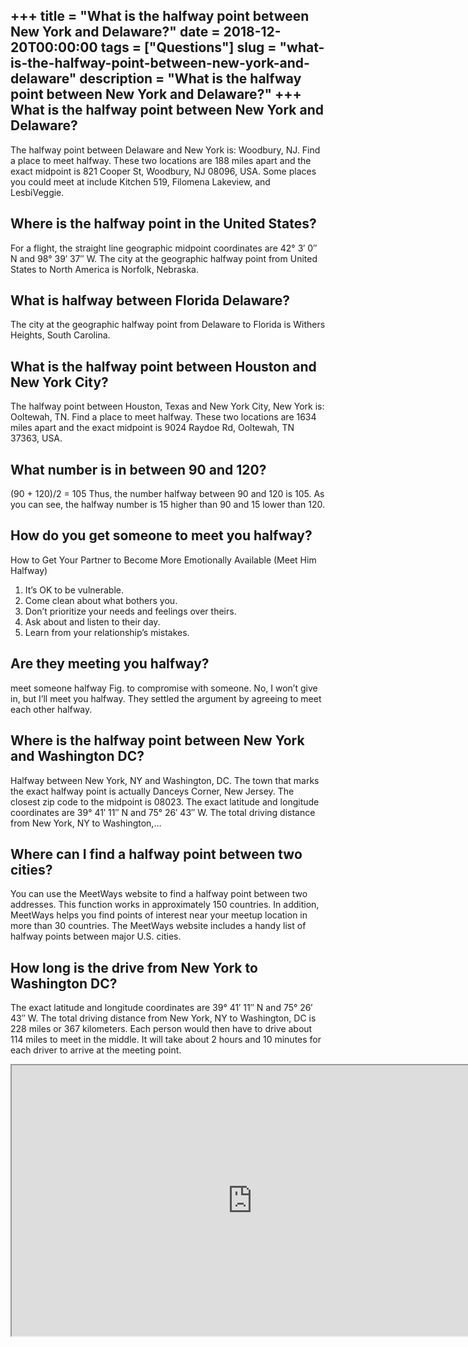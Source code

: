 +++
title = "What is the halfway point between New York and Delaware?"
date = 2018-12-20T00:00:00
tags = ["Questions"]
slug = "what-is-the-halfway-point-between-new-york-and-delaware"
description = "What is the halfway point between New York and Delaware?"
+++
What is the halfway point between New York and Delaware?
--------------------------------------------------------

The halfway point between Delaware and New York is: Woodbury, NJ. Find a place to meet halfway. These two locations are 188 miles apart and the exact midpoint is 821 Cooper St, Woodbury, NJ 08096, USA. Some places you could meet at include Kitchen 519, Filomena Lakeview, and LesbiVeggie.

Where is the halfway point in the United States?
------------------------------------------------

For a flight, the straight line geographic midpoint coordinates are 42° 3′ 0″ N and 98° 39′ 37″ W. The city at the geographic halfway point from United States to North America is Norfolk, Nebraska.

What is halfway between Florida Delaware?
-----------------------------------------

The city at the geographic halfway point from Delaware to Florida is Withers Heights, South Carolina.

What is the halfway point between Houston and New York City?
------------------------------------------------------------

The halfway point between Houston, Texas and New York City, New York is: Ooltewah, TN. Find a place to meet halfway. These two locations are 1634 miles apart and the exact midpoint is 9024 Raydoe Rd, Ooltewah, TN 37363, USA.

What number is in between 90 and 120?
-------------------------------------

(90 + 120)/2 = 105 Thus, the number halfway between 90 and 120 is 105. As you can see, the halfway number is 15 higher than 90 and 15 lower than 120.

How do you get someone to meet you halfway?
-------------------------------------------

How to Get Your Partner to Become More Emotionally Available (Meet Him Halfway)

1. It’s OK to be vulnerable.
2. Come clean about what bothers you.
3. Don’t prioritize your needs and feelings over theirs.
4. Ask about and listen to their day.
5. Learn from your relationship’s mistakes.

Are they meeting you halfway?
-----------------------------

meet someone halfway Fig. to compromise with someone. No, I won’t give in, but I’ll meet you halfway. They settled the argument by agreeing to meet each other halfway.

Where is the halfway point between New York and Washington DC?
--------------------------------------------------------------

Halfway between New York, NY and Washington, DC. The town that marks the exact halfway point is actually Danceys Corner, New Jersey. The closest zip code to the midpoint is 08023. The exact latitude and longitude coordinates are 39° 41′ 11″ N and 75° 26′ 43″ W. The total driving distance from New York, NY to Washington,…

Where can I find a halfway point between two cities?
----------------------------------------------------

You can use the MeetWays website to find a halfway point between two addresses. This function works in approximately 150 countries. In addition, MeetWays helps you find points of interest near your meetup location in more than 30 countries. The MeetWays website includes a handy list of halfway points between major U.S. cities.

How long is the drive from New York to Washington DC?
-----------------------------------------------------

The exact latitude and longitude coordinates are 39° 41′ 11″ N and 75° 26′ 43″ W. The total driving distance from New York, NY to Washington, DC is 228 miles or 367 kilometers. Each person would then have to drive about 114 miles to meet in the middle. It will take about 2 hours and 10 minutes for each driver to arrive at the meeting point.

<iframe allow="accelerometer; autoplay; clipboard-write; encrypted-media; gyroscope; picture-in-picture" allowfullscreen="" class="__youtube_prefs__  epyt-is-override  no-lazyload" data-no-lazy="1" data-origheight="433" data-origwidth="770" data-skipgform_ajax_framebjll="" height="433" id="_ytid_58847" loading="lazy" src="https://www.youtube.com/embed/C-JpVOrXrAs?enablejsapi=1&autoplay=0&cc_load_policy=0&cc_lang_pref=&iv_load_policy=1&loop=0&modestbranding=0&rel=1&fs=1&playsinline=0&autohide=2&theme=dark&color=red&controls=1&" title="YouTube player" width="770"></iframe>